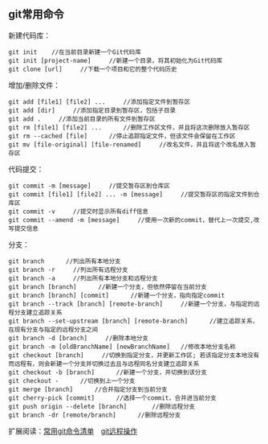 ## git常用命令 

新建代码库：  
```
git init    //在当前目录新建一个Git代码库  
git init [project-name]     //新建一个目录，将其初始化为Git代码库  
git clone [url]     //下载一个项目和它的整个代码历史  
```
增加/删除文件：  
```
git add [file1] [file2] ...     //添加指定文件到暂存区  
git add [dir]     //添加指定目录到暂存区，包括子目录  
git add .     //添加当前目录的所有文件到暂存区  
git rm [file1] [file2] ...      //删除工作区文件，并且将这次删除放入暂存区  
git rm --cached [file]      //停止追踪指定文件，但该文件会保留在工作区  
git mv [file-original] [file-renamed]     //改名文件，并且将这个改名放入暂存区
```
代码提交：  
```
git commit -m [message]     //提交暂存区到仓库区  
git commit [file1] [file2] ... -m [message]     //提交暂存区的指定文件到仓库区  
git commit -v     //提交时显示所有diff信息  
git commit --amend -m [message]     //使用一次新的commit，替代上一次提交,改写提交信息  
```
分支：
```
git branch      //列出所有本地分支  
git branch -r     //列出所有远程分支  
git branch -a     //列出所有本地分支和远程分支  
git branch [branch]      //新建一个分支，但依然停留在当前分支   
git branch [branch] [commit]      //新建一个分支，指向指定commit  
git branch --track [branch] [remote-branch]     //新建一个分支，与指定的远程分支建立追踪关系  
git branch --set-upstream [branch] [remote-branch]      //建立追踪关系，在现有分支与指定的远程分支之间  
git branch -d [branch]     //删除本地分支  
git branch -m [oldBranchName] [newBranchName]   //修改本地分支名称
git checkout [branch]     //切换到指定分支，并更新工作区; 若该指定分支本地没有而远程有，则会新建一个分支并切换过去且与远程同名分支建立追踪关系  
git checkout -b [branch]      //新建一个分支，并切换到该分支   
git checkout -      //切换到上一个分支   
git merge [branch]      //合并指定分支到当前分支  
git cherry-pick [commit]      //选择一个commit，合并进当前分支  
git push origin --delete [branch]       //删除远程分支  
git branch -dr [remote/branch]      //删除远程分支  
```

扩展阅读：<a href="http://www.ruanyifeng.com/blog/2015/12/git-cheat-sheet.html" target="_blank" style="margin-right:10px;">常用git命令清单</a>       [git远程操作](http://www.ruanyifeng.com/blog/2014/06/git_remote.html)
































